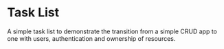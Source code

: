 # Task List

A simple task list to demonstrate the transition from a simple CRUD app to one with users, authentication and ownership of resources.
